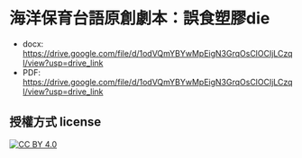 # 海洋保育台語原創劇本：誤食塑膠die
- docx: https://drive.google.com/file/d/1odVQmYBYwMpEigN3GrqOsClOCIjLCzql/view?usp=drive_link
- PDF: https://drive.google.com/file/d/1odVQmYBYwMpEigN3GrqOsClOCIjLCzql/view?usp=drive_link

## 授權方式 license
[![CC BY 4.0](https://img.shields.io/badge/License-CC%20BY%204.0-lightgrey.svg)](http://creativecommons.org/licenses/by/4.0/)
